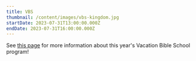 ```yaml
---
title: VBS
thumbnail: /content/images/vbs-kingdom.jpg
startDate: 2023-07-31T13:00:00.000Z
endDate: 2023-07-31T16:00:00.000Z
---
```

S﻿ee [this page](https://coventrypca.church/ministries/vbs) for more information about this year's Vacation Bible School program!